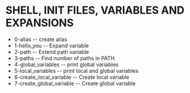 # SHELL, INIT FILES, VARIABLES AND EXPANSIONS
 - 0-alias -- create alias
 - 1-hello_you -- Expand variable
 - 2-path -- Extend path variable
 - 3-paths -- Find number of paths in PATH
 - 4-global_variables -- print global variables
 - 5-local_variables -- print local and global variables
 - 6-create_local_variable -- Create local variable
 - 7-create_global_variable -- Create global variable
